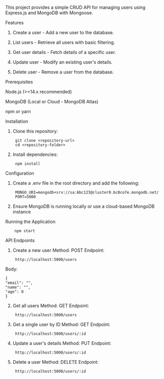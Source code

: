 This project provides a simple CRUD API for managing users using Express.js and MongoDB with Mongoose.

Features

1. Create a user - Add a new user to the database.

2. List users - Retrieve all users with basic filtering.

3. Get user details - Fetch details of a specific user.

4. Update user - Modify an existing user's details.

5. Delete user - Remove a user from the database.

Prerequisites

Node.js (>=14.x recommended)

MongoDB (Local or Cloud - MongoDB Atlas)

npm or yarn

Installation
1. Clone this repository:

        git clone <repository-url>
        cd <repository-folder>

3. Install dependencies:
   
        npm install

Configuration

1. Create a .env file in the root directory and add the following:
   
        MONGO_URI=mongodb+srv://sa:Abc123@cluster0.bc0co7e.mongodb.net/
        PORT=5000

3. Ensure MongoDB is running locally or use a cloud-based MongoDB instance

Running the Application

        npm start

API Endpoints

1. Create a new user
Method: POST
Endpoint:

        http://localhost:5000/users

Body:

    {
    "email": "",
    "name": "",
    "age": 0
    }

2. Get all users
Method: GET
Endpoint:

        http://localhost:5000/users

4. Get a single user by ID
Method: GET
Endpoint:

        http://localhost:5000/users/:id

6. Update a user's details
Method: PUT
Endpoint:

        http://localhost:5000/users/:id

8. Delete a user
Method: DELETE
Endpoint:

        http://localhost:5000/users/:id
